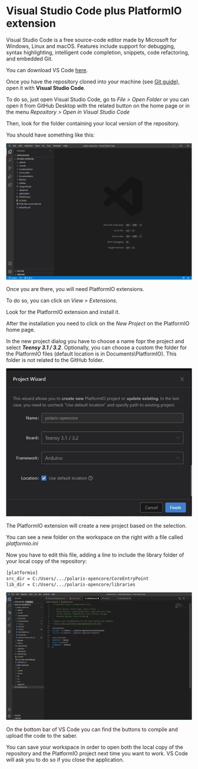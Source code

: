 # Visual Studio Code plus PlatformIO extension
Visual Studio Code is a free source-code editor made by Microsoft for Windows, Linux and macOS. Features include support for debugging, syntax highlighting, intelligent code completion, snippets, code refactoring, and embedded Git.

You can download VS Code [here](https://code.visualstudio.com/).

Once you have the repository cloned into your machine (see [Git guide](Documentation/GIT.md)), open it with **Visual Studio Code**.

To do so, just open Visual Studio Code, go to *File > Open Folder* or you can open it from GitHub Desktop with the related button on the home page or in the menu *Repository > Open in Visual Studio Code*

Then, look for the folder containing your local version of the repository.

You should have something like this:

![Visual Studio Code Welcome for Windows](Images/PlatformIO/00-open.jpg)

Once you are there, you will need PlatformIO extensions.

To do so, you can click on *View > Extensions*.

Look for the PlatformIO extension and install it.

After the installation you need to click on the *New Project* on the PlatformIO home page.

In the new project dialog you have to choose a name fopr the project and select ***Teensy 3.1 / 3.2***. Optionally, you can choose a custom the folder for the PlatformIO files (default location is in Documents\PlatformIO). This folder is not related to the GitHub folder.

![PlatformIO import](Images/PlatformIO/01-new.jpg)

The PlatformIO extension will create a new project based on the selection.

You can see a new folder on the workspace on the right with a file called *platformio.ini*

Now you have to edit this file, adding a line to include the library folder of your local copy of the repository:
```
[platformio]
src_dir = C:/Users/.../polaris-opencore/CoreEntryPoint
lib_dir = C:/Users/.../polaris-opencore/libraries
```

![PlatformIO config](Images/PlatformIO/03-config.png)

On the bottom bar of VS Code you can find the buttons to compile and upload the code to the saber.

You can save your workspace in order to open both the local copy of the repository and the PlatformIO project next time you want to work. VS Code will ask you to do so if you close the application.

